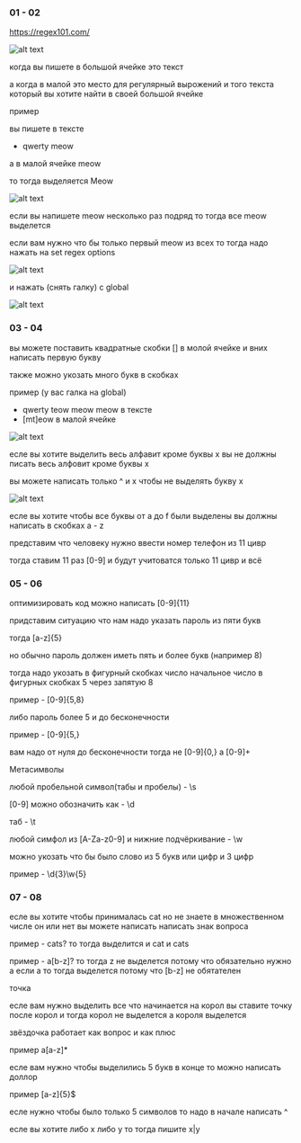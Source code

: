 
### 01 - 02




https://regex101.com/ 

![alt text](image.png)

когда вы пишете в большой ячейке это текст

а когда в малой это место для регулярный вырожений и того текста который вы хотите найти в своей большой ячейке

пример

вы пишете в тексте 
- qwerty meow

а в малой ячейке meow 

то тогда выделяется Meow

![alt text](image-1.png)

если вы напишете meow несколько раз подряд то тогда все meow выделется

если вам нужно что бы только первый meow из всех то тогда надо нажать на set regex options

![alt text](image-2.png)


и нажать (снять галку) с global


![alt text](image-3.png)




### 03 - 04


вы можете поставить квадратные скобки [] в молой ячейке и вних написать первую букву

также можно укозать много букв в скобках

пример (у вас галка на global)

- qwerty teow meow meow в тексте
- [mt]eow в малой ячейке

![alt text](image-4.png)


есле вы хотите выделить весь алфавит кроме буквы x вы не должны писать весь алфовит кроме буквы x

вы можете написать только ^ и x чтобы не выделять букву x

![alt text](image-5.png)



есле вы хотите чтобы все буквы от a до f были выделены вы должны написать в скобках a - z


представим что человеку нужно ввести номер телефон из 11 цивр

тогда ставим 11 раз [0-9] и будут учитоватся только 11 цивр и всё

### 05 - 06


оптимизировать код можно написать [0-9]{11}




придставим ситуацию что нам надо указать пароль из пяти букв

тогда [a-z]{5}

но обычно пароль должен иметь пять и более букв (например 8)

тогда надо укозать в фигурный скобках число начальное  число в фигурных скобках 5 через запятую 8

пример - [0-9]{5,8}

либо пароль более 5 и до бесконечности

пример - [0-9]{5,}

вам надо от нуля до бесконечности тогда не [0-9]{0,} а [0-9]+






Метасимволы





любой пробельной символ(табы и пробелы) - \s

[0-9] можно обозначить как - \d

таб - \t


любой симфол из [A-Za-z0-9]  и нижние подчёркивание - \w


можно укозать что бы было слово из 5 букв или цифр и 3 цифр

пример - \d{3}\w{5}



### 07 - 08

есле вы хотите чтобы принималась cat но не знаете в множественном числе он или нет вы можете написать написать знак вопроса



пример - cats? то тогда выделится и cat и cats


пример - a[b-z]? то тогда z не выделется потому что обязательно нужно а если a то тогда выделется потому что [b-z] не обятателен 


точка


есле вам нужно выделить все что начинается на корол вы ставите точку после корол и тогда корол не выделется а короля выделется


звёздочка работает как вопрос и как плюс 

пример a[a-z]* 

есле вам нужно чтобы выделились 5 букв в конце то можно написать доллор

пример [a-z]{5}$


есле нужно чтобы было только 5 символов то надо в начале написать ^


есле вы хотите либо x либо y то тогда пишите x|y












